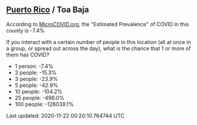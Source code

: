 
## [Puerto Rico](/united-states/puerto-rico) / Toa Baja

According to [MicroCOVID.org](http://microcovid.org),
the "Estimated Prevalence" of COVID in this county is -7.4%

If you interact with a certain number of people in this location
(all at once in a group, or spread out across the day), what is the chance that
1 or more of them has COVID?

- 1 person: -7.4%
- 2 people: -15.3%
- 3 people: -23.9%
- 5 people: -42.9%
- 10 people: -104.2%
- 25 people: -496.0%
- 100 people: -126039.1%

Last updated: 2020-11-22 00:20:10.764744 UTC
